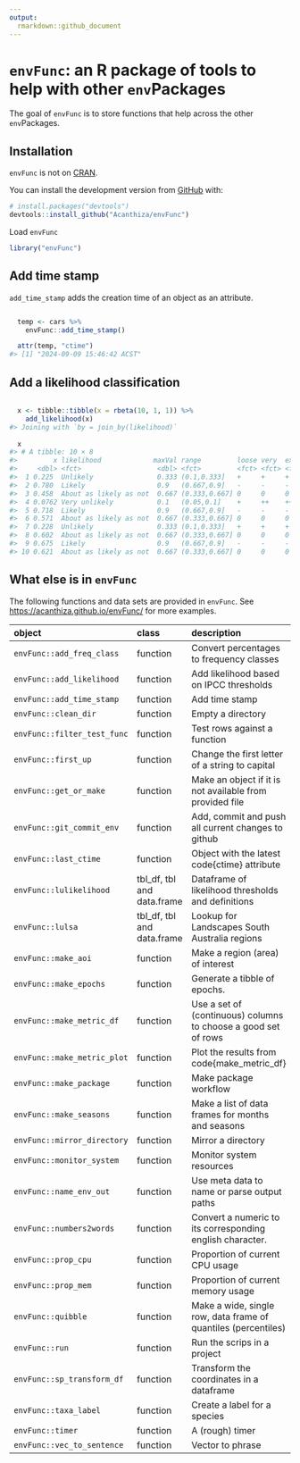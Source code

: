 ```yaml
---
output:
  rmarkdown::github_document
---
```


<!-- README.md is generated from README.Rmd. Please edit that file -->



# `envFunc`: an R package of tools to help with other `env`Packages

<!-- badges: start -->
<!-- badges: end -->

The goal of `envFunc` is to store functions that help across the other `env`Packages.

## Installation

`envFunc` is not on [CRAN](https://CRAN.R-project.org).

You can install the development version from [GitHub](https://github.com/) with:

``` r
# install.packages("devtools")
devtools::install_github("Acanthiza/envFunc")
```

Load `envFunc`


```r
library("envFunc")
```

## Add time stamp

`add_time_stamp` adds the creation time of an object as an attribute.


```r

  temp <- cars %>%
    envFunc::add_time_stamp()

  attr(temp, "ctime")
#> [1] "2024-09-09 15:46:42 ACST"
```

## Add a likelihood classification


```r

  x <- tibble::tibble(x = rbeta(10, 1, 1)) %>%
    add_likelihood(x)
#> Joining with `by = join_by(likelihood)`
  
  x
#> # A tibble: 10 × 8
#>         x likelihood             maxVal range         loose very  extreme exceptional
#>     <dbl> <fct>                   <dbl> <fct>         <fct> <fct> <fct>   <fct>      
#>  1 0.225  Unlikely                0.333 (0.1,0.333]   +     +     +       +          
#>  2 0.780  Likely                  0.9   (0.667,0.9]   -     -     -       -          
#>  3 0.458  About as likely as not  0.667 (0.333,0.667] 0     0     0       0          
#>  4 0.0762 Very unlikely           0.1   (0.05,0.1]    +     ++    ++      ++         
#>  5 0.718  Likely                  0.9   (0.667,0.9]   -     -     -       -          
#>  6 0.571  About as likely as not  0.667 (0.333,0.667] 0     0     0       0          
#>  7 0.228  Unlikely                0.333 (0.1,0.333]   +     +     +       +          
#>  8 0.602  About as likely as not  0.667 (0.333,0.667] 0     0     0       0          
#>  9 0.675  Likely                  0.9   (0.667,0.9]   -     -     -       -          
#> 10 0.621  About as likely as not  0.667 (0.333,0.667] 0     0     0       0
```

## What else is in `envFunc`

The following functions and data sets are provided in `envFunc`. See https://acanthiza.github.io/envFunc/ for more examples.



|object                      |class                      |description                                                    |
|:---------------------------|:--------------------------|:--------------------------------------------------------------|
|`envFunc::add_freq_class`   |function                   |Convert percentages to frequency classes                       |
|`envFunc::add_likelihood`   |function                   |Add likelihood based on IPCC thresholds                        |
|`envFunc::add_time_stamp`   |function                   |Add time stamp                                                 |
|`envFunc::clean_dir`        |function                   |Empty a directory                                              |
|`envFunc::filter_test_func` |function                   |Test rows against a function                                   |
|`envFunc::first_up`         |function                   |Change the first letter of a string to capital                 |
|`envFunc::get_or_make`      |function                   |Make an object if it is not available from provided file       |
|`envFunc::git_commit_env`   |function                   |Add, commit and push all current changes to github             |
|`envFunc::last_ctime`       |function                   |Object with the latest code{ctime} attribute                   |
|`envFunc::lulikelihood`     |tbl_df, tbl and data.frame |Dataframe of likelihood thresholds and definitions             |
|`envFunc::lulsa`            |tbl_df, tbl and data.frame |Lookup for Landscapes South Australia regions                  |
|`envFunc::make_aoi`         |function                   |Make a region (area) of interest                               |
|`envFunc::make_epochs`      |function                   |Generate a tibble of epochs.                                   |
|`envFunc::make_metric_df`   |function                   |Use a set of (continuous) columns to choose a good set of rows |
|`envFunc::make_metric_plot` |function                   |Plot the results from code{make_metric_df}                     |
|`envFunc::make_package`     |function                   |Make package workflow                                          |
|`envFunc::make_seasons`     |function                   |Make a list of data frames for months and seasons              |
|`envFunc::mirror_directory` |function                   |Mirror a directory                                             |
|`envFunc::monitor_system`   |function                   |Monitor system resources                                       |
|`envFunc::name_env_out`     |function                   |Use meta data to name or parse output paths                    |
|`envFunc::numbers2words`    |function                   |Convert a numeric to its corresponding english character.      |
|`envFunc::prop_cpu`         |function                   |Proportion of current CPU usage                                |
|`envFunc::prop_mem`         |function                   |Proportion of current memory usage                             |
|`envFunc::quibble`          |function                   |Make a wide, single row, data frame of quantiles (percentiles) |
|`envFunc::run`              |function                   |Run the scrips in a project                                    |
|`envFunc::sp_transform_df`  |function                   |Transform the coordinates in a dataframe                       |
|`envFunc::taxa_label`       |function                   |Create a label for a species                                   |
|`envFunc::timer`            |function                   |A (rough) timer                                                |
|`envFunc::vec_to_sentence`  |function                   |Vector to phrase                                               |






